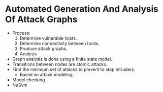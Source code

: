 # Automated Generation And Analysis Of Attack Graphs
* Process:
    1. Determine vulnerable hosts.
    2. Determine connectivity between hosts.
    3. Produce attack graphs.
    4. Analysis
* Graph analysis is done using a finite state model.
* Transitions between nodes are atomic attacks.
* Find the minimum set of attacks to prevent to stop intruders.
    * Based on attack modeling
* Model checking
* NuSvm
